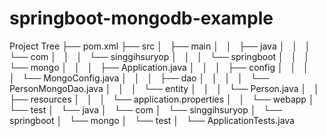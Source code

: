 # springboot-mongodb-example



Project Tree
├── pom.xml
├── src
│   ├── main
│   │   ├── java
│   │   │   └── com
│   │   │       └── singgihsuryop
│   │   │           └── springboot
│   │   │               └── mongo
│   │   │                   ├── Application.java
│   │   │                   ├── config
│   │   │                   │   └── MongoConfig.java
│   │   │                   ├── dao
│   │   │                   │   └── PersonMongoDao.java
│   │   │                   └── entity
│   │   │                       └── Person.java
│   │   ├── resources
│   │   │   └── application.properties
│   │   └── webapp
│   └── test
│       └── java
│           └── com
│               └── singgihsuryop
│                   └── springboot
│                       └── mongo
│                           └── test
│                               └── ApplicationTests.java
